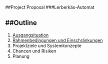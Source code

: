 ##Project Proposal
###Lerberkäs-Automat





##Outline
---

1. [Ausgangsituation](Project_Proposal_1.md)
2. [Rahmenbedingungen und Einschränkungen](Rahmenbedingungen_und_Einschränkungen.md)
3. Projektziele und Systemkonzepte
4. Chancen und Risiken
5. Planung